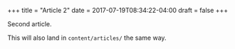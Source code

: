 +++
title = "Article 2"
date = 2017-07-19T08:34:22-04:00
draft = false
+++

Second article.

This will also land in `content/articles/` the same way.
